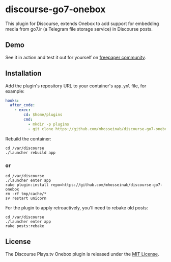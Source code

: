 # discourse-go7-onebox
This plugin for Discourse, extends Onebox to add support for embedding media from go7.ir (a Telegram file storage service) in Discourse posts.

## Demo

See it in action and test it out for yourself on [freepaper community](https://community.freepaper.me/?utm_source=github.com&utm_medium=readme&utm_term=demo&utm_content=discourse-aparat-onebox&utm_campaign=development).

## Installation

Add the plugin's repository URL to your container's `app.yml` file, for example:

```yml
hooks:
  after_code:
    - exec:
        cd: $home/plugins
        cmd:
          - mkdir -p plugins
          - git clone https://github.com/mhosseinab/discourse-go7-onebox
```

Rebuild the container:

```
cd /var/discourse
./launcher rebuild app
```
### or

```
cd /var/discourse
./launcher enter app
rake plugin:install repo=https://github.com/mhosseinab/discourse-go7-onebox
rm -rf tmp/cache/*
sv restart unicorn
```

For the plugin to apply retroactively, you'll need to rebake old posts:

```
cd /var/discourse
./launcher enter app
rake posts:rebake
```

## License

The Discourse Plays.tv Onebox plugin is released under the [MIT License](LICENSE).
